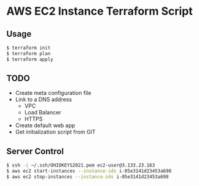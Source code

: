 # AWS EC2 Instance Terraform Script

## Usage

```bash
$ terraform init
$ terraform plan
$ terraform apply
```

## TODO

* Create meta configuration file
* Link to a DNS address
  * VPC
  * Load Balancer
  * HTTPS
* Create default web app
* Get initialization script from GIT

## Server Control

```bash
$ ssh -i ~/.ssh/OHIOKEYS2021.pem ec2-user@3.133.23.163
$ aws ec2 start-instances --instance-ids i-05e3141d23453a698
$ aws ec2 stop-instances --instance-ids i-05e3141d23453a698
```